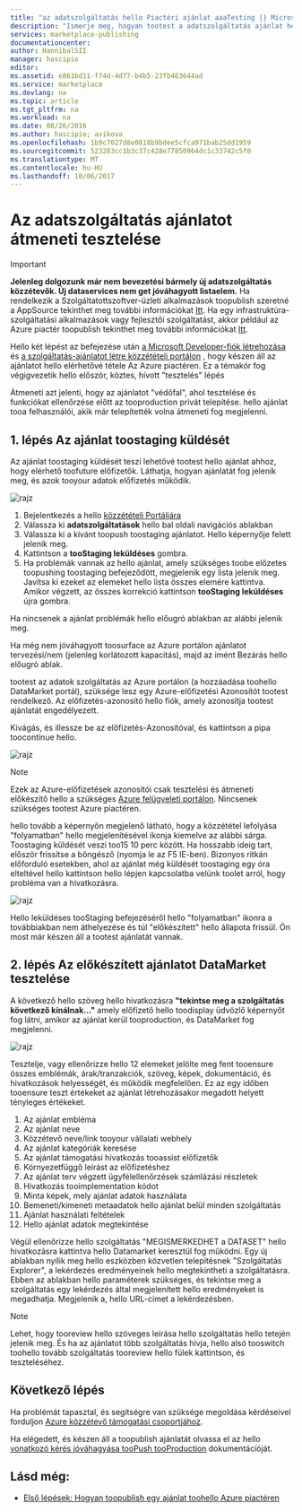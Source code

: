 ```yaml
---
title: "az adatszolgáltatás hello Piactéri ajánlat aaaTesting |} Microsoft Docs"
description: "Ismerje meg, hogyan tootest a adatszolgáltatás ajánlat hello Azure piactéren."
services: marketplace-publishing
documentationcenter: 
author: HannibalSII
manager: hascipio
editor: 
ms.assetid: e861bd11-f74d-4d77-b4b5-23fb463644ad
ms.service: marketplace
ms.devlang: na
ms.topic: article
ms.tgt_pltfrm: na
ms.workload: na
ms.date: 08/26/2016
ms.author: hascipio; avikova
ms.openlocfilehash: 1b9c7027d8e0818b9bdee5cfca971bab25dd1959
ms.sourcegitcommit: 523283cc1b3c37c428e77850964dc1c33742c5f0
ms.translationtype: MT
ms.contentlocale: hu-HU
ms.lasthandoff: 10/06/2017
---
```

# <a name="testing-your-data-service-offer-in-staging"></a>Az adatszolgáltatás ajánlatot átmeneti tesztelése
> [!IMPORTANT]
> **Jelenleg dolgozunk már nem bevezetési bármely új adatszolgáltatás közzétevők. Új dataservices nem get jóváhagyott listaelem.** Ha rendelkezik a Szolgáltatottszoftver-üzleti alkalmazások toopublish szeretné a AppSource tekinthet meg további információkat [Itt](https://appsource.microsoft.com/partners). Ha egy infrastruktúra-szolgáltatási alkalmazások vagy fejlesztői szolgáltatást, akkor például az Azure piactér toopublish tekinthet meg további információkat [Itt](https://azure.microsoft.com/marketplace/programs/certified/).
> 
> 

Hello két lépést az befejezése után [a Microsoft Developer-fiók létrehozása](marketplace-publishing-accounts-creation-registration.md) és [a szolgáltatás-ajánlatot létre közzétételi portálon](marketplace-publishing-data-service-creation.md) , hogy készen áll az ajánlatot hello elérhetővé tétele Az Azure piactéren. Ez a témakör fog végigvezetik hello először, köztes, hívott "tesztelés" lépés

Átmeneti azt jelenti, hogy az ajánlatot "védőfal", ahol tesztelése és funkciókat ellenőrzése előtt az tooproduction privát telepítése. hello ajánlat tooa felhasználói, akik már telepítették volna átmeneti fog megjelenni.

## <a name="step-1-pushing-your-offer-toostaging"></a>1. lépés Az ajánlat toostaging küldését
Az ajánlat toostaging küldését teszi lehetővé tootest hello ajánlat ahhoz, hogy elérhető toofuture előfizetők.  Láthatja, hogyan ajánlatát fog jelenik meg, és azok tooyour adatok előfizetés működik.  

  ![rajz](media/marketplace-publishing-data-service-test-in-staging/step-1.1.png)

1. Bejelentkezés a hello [közzétételi Portáljára](https://publish.windowsazure.com)
2. Válassza ki **adatszolgáltatások** hello bal oldali navigációs ablakban
3. Válassza ki a kívánt toopush toostaging ajánlatot. Hello képernyője felett jelenik meg.
4. Kattintson a **tooStaging leküldéses** gombra.  
5. Ha problémák vannak az hello ajánlat, amely szükséges toobe előzetes toopushing toostaging befejeződött, megjelenik egy lista jelenik meg.  Javítsa ki ezeket az elemeket hello lista összes elemére kattintva. Amikor végzett, az összes korrekció kattintson **tooStaging leküldéses** újra gombra.

Ha nincsenek a ajánlat problémák hello előugró ablakban az alábbi jelenik meg.  

Ha még nem jóváhagyott toosurface az Azure portálon ajánlatot tervezési/nem (jelenleg korlátozott kapacitás), majd az imént Bezárás hello előugró ablak.

tootest az adatok szolgáltatás az Azure portálon (a hozzáadása toohello DataMarket portál), szüksége lesz egy Azure-előfizetési Azonosítót tootest rendelkező.  Az előfizetés-azonosító hello fiók, amely azonosítja tootest ajánlatát engedélyezett.  

Kivágás, és illessze be az előfizetés-Azonosítóval, és kattintson a pipa toocontinue hello.

  ![rajz](media/marketplace-publishing-data-service-test-in-staging/step-1.2.png)

> [!NOTE]
> Ezek az Azure-előfizetések azonosítói csak tesztelési és átmeneti előkészítő hello a szükséges [Azure felügyeleti portálon](https://manage.windowsazure.com). Nincsenek szükséges tootest Azure piactéren.
> 
> 

hello tovább a képernyőn megjelenő látható, hogy a közzététel lefolyása "folyamatban" hello megjelenítésével ikonja kiemelve az alábbi sárga. Toostaging küldését veszi too15 10 perc között.  Ha hosszabb ideig tart, először frissítse a böngésző (nyomja le az F5 IE-ben).  Bizonyos ritkán előforduló esetekben, ahol az ajánlat még küldését toostaging egy óra elteltével hello kattintson hello lépjen kapcsolatba velünk toolet arról, hogy probléma van a hivatkozásra.

  ![rajz](media/marketplace-publishing-data-service-test-in-staging/step-1.3.png)

Hello leküldéses tooStaging befejezéséről hello "folyamatban" ikonra a továbbiakban nem áthelyezése és túl "előkészített" hello állapota frissül.  Ön most már készen áll a tootest ajánlatát vannak.  

## <a name="step-2-test-your-staged-offer-in-datamarket"></a>2. lépés Az előkészített ajánlatot DataMarket tesztelése
A következő hello szöveg hello hivatkozásra **"tekintse meg a szolgáltatás következő kínálnak..."** amely előfizető hello toodisplay üdvözlő képernyőt fog látni, amikor az ajánlat kerül tooproduction, és DataMarket fog megjelenni.

  ![rajz](media/marketplace-publishing-data-service-test-in-staging/step-2.2.png)

Tesztelje, vagy ellenőrizze hello 12 elemeket jelölte meg fent tooensure összes emblémák, árak/tranzakciók, szöveg, képek, dokumentáció, és hivatkozások helyességét, és működik megfelelően.  Ez az egy időben tooensure teszt értékeket az ajánlat létrehozásakor megadott helyett tényleges értékeket.

1. Az ajánlat embléma
2. Az ajánlat neve
3. Közzétevő neve/link tooyour vállalati webhely
4. Az ajánlat kategóriák keresése
5. Az ajánlat támogatási hivatkozás tooassist előfizetők
6. Környezetfüggő leírást az előfizetéshez
7. Az ajánlat terv végzett ügyfélellenőrzések számlázási részletek
8. Hivatkozás tooimplementation kódot
9. Minta képek, mely ajánlat adatok használata
10. Bemeneti/kimeneti metaadatok hello ajánlat belül minden szolgáltatás
11. Ajánlat használati feltételek
12. Hello ajánlat adatok megtekintése

Végül ellenőrizze hello szolgáltatás "MEGISMERKEDHET a DATASET" hello hivatkozásra kattintva hello Datamarket keresztül fog működni.  Egy új ablakban nyílik meg hello eszközben közvetlen telepítésnek "Szolgáltatás Explorer", a lekérdezés eredményeinek hello megtekintheti a szolgáltatásra.  Ebben az ablakban hello paraméterek szükséges, és tekintse meg a szolgáltatás egy lekérdezés által megjelenített hello eredményeket is megadhatja.   Megjelenik a, hello URL-címet a lekérdezésben.  

> [!NOTE]
> Lehet, hogy tooreview hello szöveges leírása hello szolgáltatás hello tetején jelenik meg.  És ha az ajánlatot több szolgáltatás hívja, hello alsó tooswitch toohello tovább szolgáltatás tooreview hello fülek kattintson, és teszteléséhez.
> 
> 

## <a name="next-step"></a>Következő lépés
Ha problémát tapasztal, és segítségre van szüksége megoldása kérdéseivel forduljon [Azure közzétevő támogatási csoportjához](http://go.microsoft.com/fwlink/?LinkId=272975).

Ha elégedett, és készen áll a toopublish ajánlatát olvassa el az hello [vonatkozó kérés jóváhagyása tooPush tooProduction](marketplace-publishing-push-to-production.md) dokumentációját.

## <a name="see-also"></a>Lásd még:
* [Első lépések: Hogyan toopublish egy ajánlat toohello Azure piactéren](marketplace-publishing-getting-started.md)

